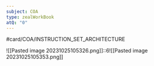 ```yaml
---
subject: COA
type: zealWorkBook
atQ: "0"
---
```


#card/COA/INSTRUCTION_SET_ARCHITECTURE

![[Pasted image 20231025105326.png]]::6![[Pasted image 20231025105353.png]] <!--SR:!2023-11-15,14,290-->

